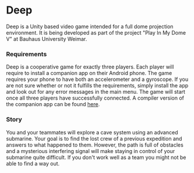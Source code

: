 # Deep

Deep is a Unity based video game intended for a full dome projection environment. It is being developed as part of the project "Play In My Dome V" at Bauhaus University Weimar. 

### Requirements
Deep is a cooperative game for exactly three players. Each player will require to install a companion app on their Android phone. The game requires your phone to have both an accelerometer and a gyroscope. If you are not sure whether or not it fulfills the requirements, simply install the app and look out for any error messages in the main menu. The game will start once all three players have successfully connected. A compiler version of the companion app can be found [here](https://github.com/chillpert/unity-phone-controller/releases).

### Story
You and your teammates will explore a cave system using an advanced submarine. Your goal is to find the lost crew of a previous expedition and answers to what happened to them. However, the path is full of obstacles and a mysterious interfering signal will make staying in control of your submarine quite difficult. If you don't work well as a team you might not be able to find a way out.  